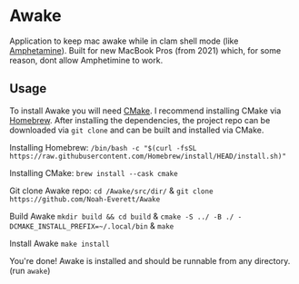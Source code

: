 # **Awake**
Application to keep mac awake while in clam shell mode (like [Amphetamine](https://www.google.com/search?q=amphetimine+app+store&rlz=1C5CHFA_enUS996US996&oq=amphetimine+app+store&aqs=chrome..69i57.3334j0j7&sourceid=chrome&ie=UTF-8#:~:text=Amphetamine%20on%20the,com%20%E2%80%BA%20app%20%E2%80%BA%20amphetamine)). Built for new MacBook Pros (from 2021) which, for some reason, dont allow Amphetimine to work.

## **Usage**
To install Awake you will need [CMake](https://cmake.org/). I recommend installing CMake via [Homebrew](https://brew.sh/). After installing the dependencies, the project repo can be downloaded via `git clone` and can be built and installed via CMake.

Installing Homebrew: `/bin/bash -c "$(curl -fsSL https://raw.githubusercontent.com/Homebrew/install/HEAD/install.sh)"`

Installing CMake: `brew install --cask cmake` 

Git clone Awake repo: `cd /Awake/src/dir/` & `git clone https://github.com/Noah-Everett/Awake`

Build Awake `mkdir build && cd build` & `cmake -S ../ -B ./ -DCMAKE_INSTALL_PREFIX=~/.local/bin` & `make`

Install Awake `make install`

You're done! Awake is installed and should be runnable from any directory. (run `awake`)